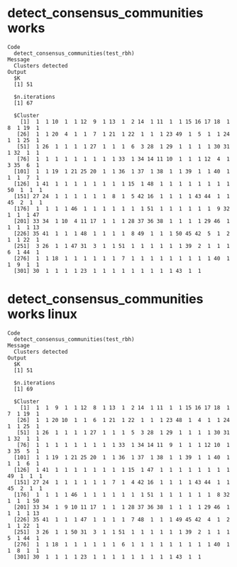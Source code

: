 # detect_consensus_communities works

    Code
      detect_consensus_communities(test_rbh)
    Message
      Clusters detected
    Output
      $K
      [1] 51
      
      $n.iterations
      [1] 67
      
      $Cluster
        [1]  1  1 10  1  1 12  9  1 13  1  2 14  1 11  1  1 15 16 17 18  1  8  1 19  1
       [26]  1  1 20  4  1  1  7  1 21  1 22  1  1  1 23 49  1  5  1  1 24  1  1 25  1
       [51]  1 26  1  1  1  1 27  1  1  1  6  3 28  1 29  1  1  1  1 30 31  1 32  1  1
       [76]  1  1  1  1  1  1  1  1  1 33  1 34 14 11 10  1  1  1 12  4  1  3 35  6  1
      [101]  1  1 19  1 21 25 20  1  1 36  1 37  1 38  1  1 39  1  1 40  1  1  1  7  1
      [126]  1 41  1  1  1  1  1  1  1  1 15  1 48  1  1  1  1  1  1  1  1 50  1  1  1
      [151] 27 24  1  1  1  1  1  1  8  1  5 42 16  1  1  1  1 43 44  1  1 45  2  1  1
      [176]  1  1  1  1 46  1  1  1  1  1  1  1 51  1  1  1  1  1  1  9 32  1  1  1 47
      [201] 33 34  1 10  4 11 17  1  1  1 28 37 36 38  1  1  1  1 29 46  1  1  1  1 13
      [226] 35 41  1  1  1 48  1  1  1  1  8 49  1  1  1 50 45 42  5  1  2  1  1 22  1
      [251]  3 26  1  1 47 31  3  1  1 51  1  1  1  1  1  1 39  2  1  1  1  6  1 44  1
      [276]  1  1 18  1  1  1  1  1  1  7  1  1  1  1  1  1  1  1  1 40  1  1  9  1  1
      [301] 30  1  1  1  1 23  1  1  1  1  1  1  1  1  1 43  1  1
      

# detect_consensus_communities works linux

    Code
      detect_consensus_communities(test_rbh)
    Message
      Clusters detected
    Output
      $K
      [1] 51
      
      $n.iterations
      [1] 69
      
      $Cluster
        [1]  1  1  9  1  1 12  8  1 13  1  2 14  1 11  1  1 15 16 17 18  1  7  1 19  1
       [26]  1  1 20 10  1  1  6  1 21  1 22  1  1  1 23 48  1  4  1  1 24  1  1 25  1
       [51]  1 26  1  1  1  1 27  1  1  1  5  3 28  1 29  1  1  1  1 30 31  1 32  1  1
       [76]  1  1  1  1  1  1  1  1  1 33  1 34 14 11  9  1  1  1 12 10  1  3 35  5  1
      [101]  1  1 19  1 21 25 20  1  1 36  1 37  1 38  1  1 39  1  1 40  1  1  1  6  1
      [126]  1 41  1  1  1  1  1  1  1  1 15  1 47  1  1  1  1  1  1  1  1 49  1  1  1
      [151] 27 24  1  1  1  1  1  1  7  1  4 42 16  1  1  1  1 43 44  1  1 45  2  1  1
      [176]  1  1  1  1 46  1  1  1  1  1  1  1 51  1  1  1  1  1  1  8 32  1  1  1 50
      [201] 33 34  1  9 10 11 17  1  1  1 28 37 36 38  1  1  1  1 29 46  1  1  1  1 13
      [226] 35 41  1  1  1 47  1  1  1  1  7 48  1  1  1 49 45 42  4  1  2  1  1 22  1
      [251]  3 26  1  1 50 31  3  1  1 51  1  1  1  1  1  1 39  2  1  1  1  5  1 44  1
      [276]  1  1 18  1  1  1  1  1  1  6  1  1  1  1  1  1  1  1  1 40  1  1  8  1  1
      [301] 30  1  1  1  1 23  1  1  1  1  1  1  1  1  1 43  1  1
      

